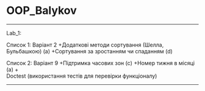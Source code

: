 # OOP_Balykov

_______________________________________________________
Lab_1:

Список 1: Варіант 2 
  +Додаткові методи сортування (Шелла, Бульбашкою) (a)
  +Сортування за зростанням чи спаданням (d)
  
Список 2: Варіант 9
  +Підтримка часових зон (c)
  +Номер тижня в місяці (a)
+  
Doctest (використання тестів для перевірки функціоналу)
_______________________________________________________

